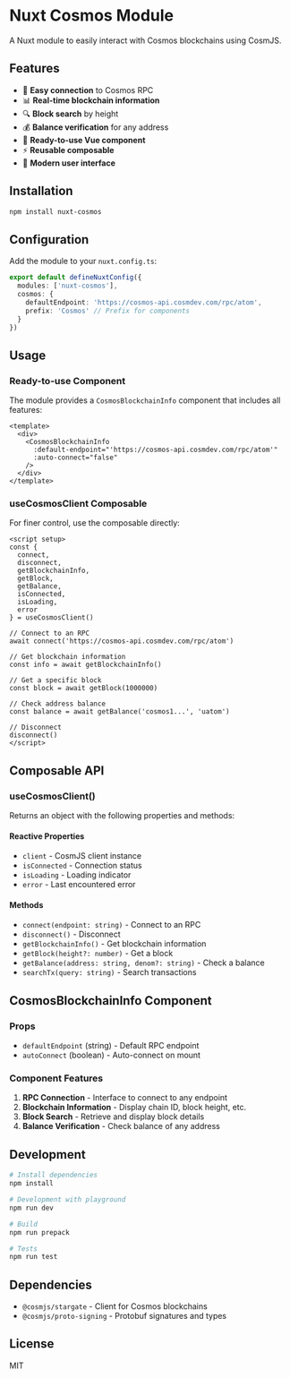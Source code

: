 # Nuxt Cosmos Module

A Nuxt module to easily interact with Cosmos blockchains using CosmJS.

## Features

- 🔌 **Easy connection** to Cosmos RPC
- 📊 **Real-time blockchain information**
- 🔍 **Block search** by height
- 💰 **Balance verification** for any address
- 🧩 **Ready-to-use Vue component**
- ⚡ **Reusable composable**
- 🎨 **Modern user interface**

## Installation

```bash
npm install nuxt-cosmos
```

## Configuration

Add the module to your `nuxt.config.ts`:

```typescript
export default defineNuxtConfig({
  modules: ['nuxt-cosmos'],
  cosmos: {
    defaultEndpoint: 'https://cosmos-api.cosmdev.com/rpc/atom',
    prefix: 'Cosmos' // Prefix for components
  }
})
```

## Usage

### Ready-to-use Component

The module provides a `CosmosBlockchainInfo` component that includes all features:

```vue
<template>
  <div>
    <CosmosBlockchainInfo 
      :default-endpoint="'https://cosmos-api.cosmdev.com/rpc/atom'"
      :auto-connect="false"
    />
  </div>
</template>
```

### useCosmosClient Composable

For finer control, use the composable directly:

```vue
<script setup>
const { 
  connect, 
  disconnect, 
  getBlockchainInfo, 
  getBlock, 
  getBalance,
  isConnected,
  isLoading,
  error 
} = useCosmosClient()

// Connect to an RPC
await connect('https://cosmos-api.cosmdev.com/rpc/atom')

// Get blockchain information
const info = await getBlockchainInfo()

// Get a specific block
const block = await getBlock(1000000)

// Check address balance
const balance = await getBalance('cosmos1...', 'uatom')

// Disconnect
disconnect()
</script>
```

## Composable API

### useCosmosClient()

Returns an object with the following properties and methods:

#### Reactive Properties
- `client` - CosmJS client instance
- `isConnected` - Connection status
- `isLoading` - Loading indicator
- `error` - Last encountered error

#### Methods
- `connect(endpoint: string)` - Connect to an RPC
- `disconnect()` - Disconnect
- `getBlockchainInfo()` - Get blockchain information
- `getBlock(height?: number)` - Get a block
- `getBalance(address: string, denom?: string)` - Check a balance
- `searchTx(query: string)` - Search transactions

## CosmosBlockchainInfo Component

### Props

- `defaultEndpoint` (string) - Default RPC endpoint
- `autoConnect` (boolean) - Auto-connect on mount

### Component Features

1. **RPC Connection** - Interface to connect to any endpoint
2. **Blockchain Information** - Display chain ID, block height, etc.
3. **Block Search** - Retrieve and display block details
4. **Balance Verification** - Check balance of any address

## Development

```bash
# Install dependencies
npm install

# Development with playground
npm run dev

# Build
npm run prepack

# Tests
npm run test
```

## Dependencies

- `@cosmjs/stargate` - Client for Cosmos blockchains
- `@cosmjs/proto-signing` - Protobuf signatures and types

## License

MIT
